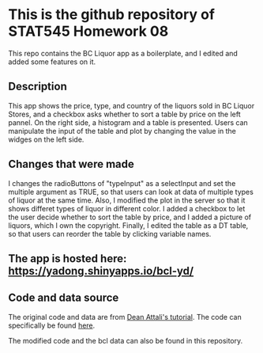 # This is the github repository of STAT545 Homework 08

This repo contains the BC Liquor app as a boilerplate, and I edited and added some features on it.

## Description
This app shows the price, type, and country of the liquors sold in BC Liquor Stores, and a checkbox asks whether to sort a table by price on the left pannel. On the right side, a histogram and a table is presented. Users can manipulate the input of the table and plot by changing the value in the widges on the left side. 

## Changes that were made 
I changes the radioButtons of "typeInput" as a selectInput and set the multiple argument as TRUE, so that users can look at data of multiple types of liquor at the same time. Also, I modified the plot in the server so that it shows differet types of liquor in different color. I added a checkbox to let the user decide whether to sort the table by price, and I added a picture of liquors, which I own the copyright. Finally, I edited the table as a DT table, so that users can reorder the table by clicking variable names. 

## The app is hosted here: https://yadong.shinyapps.io/bcl-yd/

## Code and data source
The original code and data are from [Dean Attali's tutorial](https://deanattali.com/blog/building-shiny-apps-tutorial). The code can specifically be found [here](https://deanattali.com/blog/building-shiny-apps-tutorial/#12-final-shiny-app-code).

The modified code and the bcl data can also be found in this repository.

